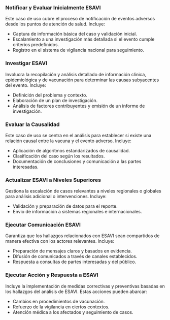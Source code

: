 
### Notificar y Evaluar Inicialmente ESAVI

Este caso de uso cubre el proceso de notificación de eventos adversos desde los puntos de atención de salud. Incluye:

* Captura de información básica del caso y validación inicial.  
* Escalamiento a una investigación más detallada si el evento cumple criterios predefinidos.  
* Registro en el sistema de vigilancia nacional para seguimiento.

### Investigar ESAVI

Involucra la recopilación y análisis detallado de información clínica, epidemiológica y de vacunación para determinar las causas subyacentes del evento. Incluye:

* Definición del problema y contexto.  
* Elaboración de un plan de investigación.  
* Análisis de factores contribuyentes y emisión de un informe de investigación.

### Evaluar la Causalidad

Este caso de uso se centra en el análisis para establecer si existe una relación causal entre la vacuna y el evento adverso. Incluye:

* Aplicación de algoritmos estandarizados de causalidad.  
* Clasificación del caso según los resultados.  
* Documentación de conclusiones y comunicación a las partes interesadas.

### Actualizar ESAVI a Niveles Superiores

Gestiona la escalación de casos relevantes a niveles regionales o globales para análisis adicional o intervenciones. Incluye:

* Validación y preparación de datos para el reporte.  
* Envio de información a sistemas regionales e internacionales.

### Ejecutar Comunicación ESAVI

Garantiza que los hallazgos relacionados con ESAVI sean compartidos de manera efectiva con los actores relevantes. Incluye:

* Preparación de mensajes claros y basados en evidencia.  
* Difusión de comunicados a través de canales establecidos.  
* Respuesta a consultas de partes interesadas y del público.

### Ejecutar Acción y Respuesta a ESAVI

Incluye la implementación de medidas correctivas y preventivas basadas en los hallazgos del análisis de ESAVI. Estas acciones pueden abarcar:

* Cambios en procedimientos de vacunación.  
* Refuerzo de la vigilancia en ciertos contextos.  
* Atención médica a los afectados y seguimiento de casos.